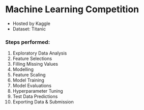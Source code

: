 # Machine Learning Competition
* Hosted by Kaggle
* Dataset: Titanic

### Steps performed:
1. Exploratory Data Analysis
2. Feature Selections
3. Filling Missing Values
4. Modelling
5. Feature Scaling
6. Model Training
7. Model Evaluations
8. Hyperparameter Tuning
9. Test Data Predictions
10. Exporting Data & Submission
